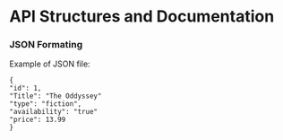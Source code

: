 # API Structures and Documentation
### JSON Formating

Example of JSON file: 
```
{
"id": 1,
"Title": "The Oddyssey"
"type": "fiction",
"availability": "true"
"price": 13.99
}
```
